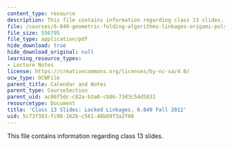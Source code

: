 ```yaml
---
content_type: resource
description: This file contains information regarding class 13 slides.
file: /courses/6-849-geometric-folding-algorithms-linkages-origami-polyhedra-fall-2012/5c73f383fc96162bc56148b09f3a2f60_MIT6_849F12_slidesC13.pdf
file_size: 556795
file_type: application/pdf
hide_download: true
hide_download_original: null
learning_resource_types:
- Lecture Notes
license: https://creativecommons.org/licenses/by-nc-sa/4.0/
ocw_type: OCWFile
parent_title: Calendar and Notes
parent_type: CourseSection
parent_uid: ac06f5dc-c82a-b3a0-cb86-73d3c54d5831
resourcetype: Document
title: 'Class 13 Slides: Locked Linkages, 6.849 Fall 2012'
uid: 5c73f383-fc96-162b-c561-48b09f3a2f60
---
```

This file contains information regarding class 13 slides.